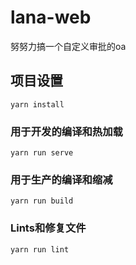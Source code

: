 # lana-web
努努力搞一个自定义审批的oa

## 项目设置
```
yarn install
```

### 用于开发的编译和热加载
```
yarn run serve
```

### 用于生产的编译和缩减
```
yarn run build
```

### Lints和修复文件
```
yarn run lint
